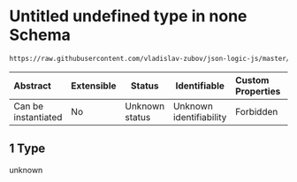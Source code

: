 # Untitled undefined type in none Schema

```txt
https://raw.githubusercontent.com/vladislav-zubov/json-logic-js/master/schemas/operators/array/none.json#/examples/0/none/1
```




| Abstract            | Extensible | Status         | Identifiable            | Custom Properties | Additional Properties | Access Restrictions | Defined In                                                      |
| :------------------ | ---------- | -------------- | ----------------------- | :---------------- | --------------------- | ------------------- | --------------------------------------------------------------- |
| Can be instantiated | No         | Unknown status | Unknown identifiability | Forbidden         | Allowed               | none                | [none.json\*](operators/array/none.json "open original schema") |

## 1 Type

unknown
